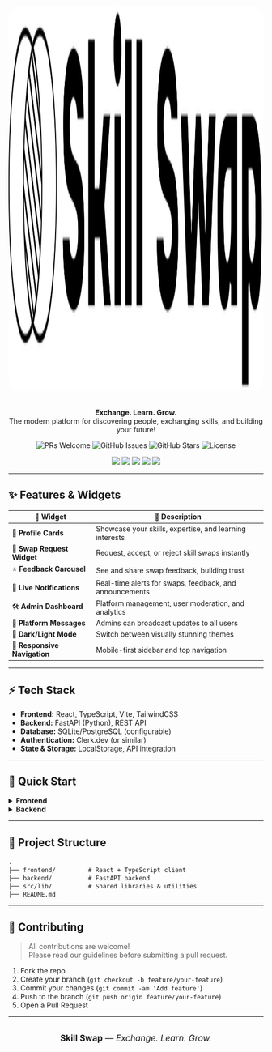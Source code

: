 <div align="center">
  <!-- LOGO PLACEHOLDER -->
  <img src="Logo.png" alt="Skill Swap Logo" width="760" height="760" style="border-radius: 24px; margin-bottom: 16px;" />
  <br>

  <p>
    <b>Exchange. Learn. Grow.</b><br>
    The modern platform for discovering people, exchanging skills, and building your future!
  </p>

  <p>
    <img src="https://img.shields.io/badge/PRs-Welcome-brightgreen?style=for-the-badge" alt="PRs Welcome"/>
    <img src="https://img.shields.io/github/issues/Captain-Rohith/Skill_Swap?style=for-the-badge" alt="GitHub Issues"/>
    <img src="https://img.shields.io/github/stars/Captain-Rohith/Skill_Swap?style=for-the-badge" alt="GitHub Stars"/>
    <img src="https://img.shields.io/github/license/Captain-Rohith/Skill_Swap?style=for-the-badge" alt="License"/>
  </p>

  <p>
    <img src="https://img.shields.io/badge/frontend-React-blue?style=flat-square"/>
    <img src="https://img.shields.io/badge/backend-FastAPI-green?style=flat-square"/>
    <img src="https://img.shields.io/badge/language-TypeScript-orange?style=flat-square"/>
    <img src="https://img.shields.io/badge/database-SQL-lightgrey?style=flat-square"/>
    <img src="https://img.shields.io/badge/design-TailwindCSS-38BDF8?style=flat-square"/>
  </p>
</div>

---

## ✨ Features & Widgets

| 🧩 Widget                 | 🚦 Description                                             |
|-------------------------- |-----------------------------------------------------------|
| 👤 **Profile Cards**       | Showcase your skills, expertise, and learning interests   |
| 🔄 **Swap Request Widget** | Request, accept, or reject skill swaps instantly          |
| ⭐ **Feedback Carousel**    | See and share swap feedback, building trust               |
| 🔔 **Live Notifications**  | Real-time alerts for swaps, feedback, and announcements   |
| 🛠️ **Admin Dashboard**     | Platform management, user moderation, and analytics       |
| 💬 **Platform Messages**   | Admins can broadcast updates to all users                 |
| 🌙 **Dark/Light Mode**     | Switch between visually stunning themes                   |
| 🧭 **Responsive Navigation**| Mobile-first sidebar and top navigation                  |

---

## ⚡ Tech Stack

- **Frontend:** React, TypeScript, Vite, TailwindCSS
- **Backend:** FastAPI (Python), REST API
- **Database:** SQLite/PostgreSQL (configurable)
- **Authentication:** Clerk.dev (or similar)
- **State & Storage:** LocalStorage, API integration

---

## 🚦 Quick Start

<details>
<summary><b>Frontend</b></summary>

```bash
cd frontend
npm install
npm run dev
```
</details>

<details>
<summary><b>Backend</b></summary>

```bash
cd backend
python -m venv venv
source venv/bin/activate
pip install -r requirements.txt
uvicorn main:app --reload
```
</details>

---

## 🧭 Project Structure

```
.
├── frontend/         # React + TypeScript client
├── backend/          # FastAPI backend
├── src/lib/          # Shared libraries & utilities
├── README.md
```

---

## 📝 Contributing

> All contributions are welcome!  
> Please read our guidelines before submitting a pull request.

1. Fork the repo
2. Create your branch (`git checkout -b feature/your-feature`)
3. Commit your changes (`git commit -am 'Add feature'`)
4. Push to the branch (`git push origin feature/your-feature`)
5. Open a Pull Request



---

<div align="center" style="margin-top: 32px; font-size: 1.2em;">
  <b>Skill Swap</b> — <i>Exchange. Learn. Grow.</i><br>
</div>
